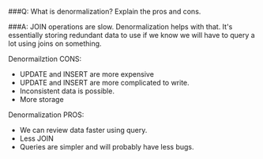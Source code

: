 ###Q:
What is denormalization?  Explain the pros and cons.

###A:
JOIN operations are slow.  Denormalization helps with that.  It's essentially storing redundant data to use if we know we will have to query a lot using joins on something.

Denormailztion CONS:
- UPDATE and INSERT are more expensive
- UPDATE and INSERT are more complicated to write.
- Inconsistent data is possible.
- More storage

Denormalization PROS:
- We can review data faster using query.
- Less JOIN
- Queries are simpler and will probably have less bugs.
